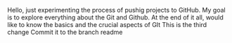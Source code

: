 Hello, just experimenting the process of pushig projects to GitHub. 
My goal is to explore everything about the Git and Github.
At the end of it all, would like to know the basics and the crucial aspects of GIt
This is the third change
Commit it to the branch readme